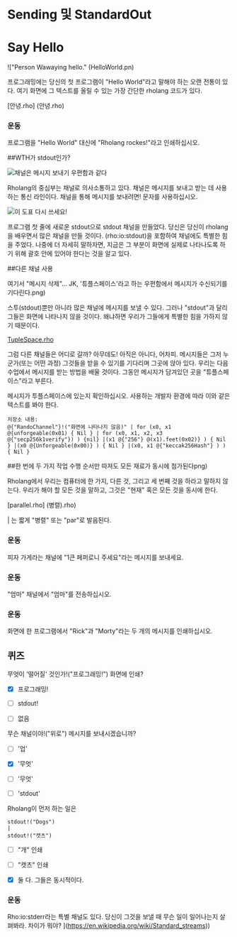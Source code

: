 # Sending 및 StandardOut

# Say Hello

!["Person Wawaying hello." (HelloWorld.pn)


프로그래밍에는 당신의 첫 프로그램이 "Hello World"라고 말해야 하는 오랜 전통이 있다. 여기 화면에 그 텍스트를 올릴 수 있는 가장 간단한 rholang 코드가 있다.

[안녕.rho] (안녕.rho)

### 운동
프로그램을 "Hello World" 대신에 "Rholang rockes!"라고 인쇄하십시오.


##WTH가 stdout인가?

![채널은 메시지 보내기 우편함과 같다](mailbox.png)

Rholang의 중심부는 채널로 의사소통하고 있다. 채널은 메시지를 보내고 받는 데 사용하는 통신 라인이다. 채널을 통해 메시지를 보내려면! 문자를 사용하십시오.

![이 도표 다시 쓰세요!](sendSyntax.png)

프로그램 첫 줄에 새로운 stdout으로 stdout 채널을 만들었다. 당신은 당신이 rholang을 배우면서 많은 채널을 만들 것이다. (rho:io:stdout)을 포함하여 채널에도 특별한 힘을 주었다. 나중에 더 자세히 말하자면, 지금은 그 부분이 화면에 실제로 나타나도록 하기 위해 괄호 안에 있어야 한다는 것을 알고 있다.


##다른 채널 사용

여기서 "메시지 삭제"... JK, '튜플스페이스'라고 하는 우편함에서 메시지가 수신되기를 기다린다.png)

스투(stdout)뿐만 아니라 많은 채널에 메시지를 보낼 수 있다. 그러나 "stdout"과 달리 그들은 화면에 나타나지 않을 것이다. 왜냐하면 우리가 그들에게 특별한 힘을 가하지 않기 때문이다.

[TupleSpace.rho](TupleSpace.rho)

그럼 다른 채널들은 어디로 갈까? 아무데도! 아직은 아니다, 어차피. 메시지들은 그저 누군가(또는 어떤 과정) 그것들을 받을 수 있기를 기다리며 그곳에 앉아 있다. 우리는 다음 수업에서 메시지를 받는 방법을 배울 것이다. 그동안 메시지가 담겨있던 곳을 "튜플스페이스"라고 부른다.

메시지가 투플스페이스에 있는지 확인하십시오. 사용하는 개발자 환경에 따라 이와 같은 텍스트를 봐야 한다.

```
저장소 내용:
@{"RandoChannel"}!("화면에 나타나지 않음)" | for (x0, x1 @{unforgeable(0x01) { Nil } | for (x0, x1, x2, x3 @{"secp256k1verify"}) ) {nil} |(x1 @{"256"} @(x1).feet(0x02)} ) { Nil } |(x0 @{Unforgeable(0x00)} ) { Nil } |(x0, x1 @{"keccak256Hash"} ) ) { Nil }
```



##한 번에 두 가지 작업 수행
순서만 따져도 모든 재료가 동시에 첨가된다png)

Rholang에서 우리는 컴퓨터에 한 가지, 다른 것, 그리고 세 번째 것을 하라고 말하지 않는다. 우리가 해야 할 모든 것을 말하고, 그것은 "현재" 혹은 모든 것을 동시에 한다.

[parallel.rho] (병렬).rho)

| 는 짧게 "병렬" 또는 "par"로 발음된다.


### 운동
피자 가게라는 채널에 "1큰 페퍼로니 주세요"라는 메시지를 보내세요.

### 운동
"엄마" 채널에서 "엄마"를 전송하십시오.

### 운동
화면에 한 프로그램에서 "Rick"과 "Morty"라는 두 개의 메시지를 인쇄하십시오.



## 퀴즈

무엇이 '떨어질' 것인가!("프로그래밍!") 화면에 인쇄?
- [x] 프로그래밍!
- [ ] stdout!
- [ ] 없음


무슨 채널이야!("위로") 메시지를 보내시겠습니까?
- [ ] '업'
- [x] '무엇'
- [ ] '무엇'
- [ ] 'stdout'


Rholang이 먼저 하는 일은
```
stdout!("Dogs")
|
stdout!("캣츠")
```
- [ ] "개" 인쇄
- [ ] "캣츠" 인쇄
- [x] 둘 다. 그들은 동시적이다.


### 운동
Rho:io:stderr라는 특별 채널도 있다. 당신이 그것을 보낼 때 무슨 일이 일어나는지 살펴봐라. 차이가 뭐야? ](https://en.wikipedia.org/wiki/Standard_streams))
